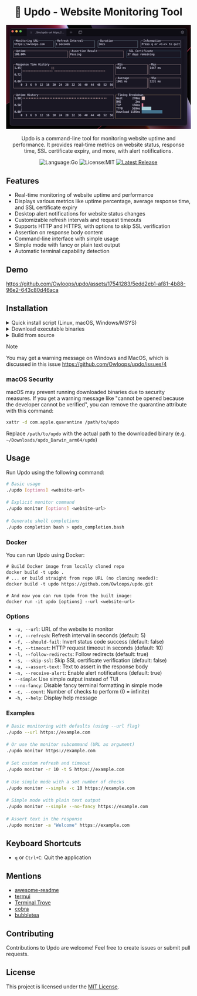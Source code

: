 <div align="center">

# 🐤 Updo - Website Monitoring Tool

<p align="center">
  <img src="images/demo.png" alt="Updo demo" width="600"/>
</p>

Updo is a command-line tool for monitoring website uptime and performance. It provides real-time metrics on website status, response time, SSL certificate expiry, and more, with alert notifications.

![Language:Go](https://img.shields.io/static/v1?label=Language&message=Go&color=blue&style=flat-square)
![License:MIT](https://img.shields.io/static/v1?label=License&message=MIT&color=blue&style=flat-square)
[![Latest Release](https://img.shields.io/github/v/release/Owloops/updo?style=flat-square)](https://github.com/Owloops/updo/releases/latest)
</div>

## Features

- Real-time monitoring of website uptime and performance
- Displays various metrics like uptime percentage, average response time, and SSL certificate expiry
- Desktop alert notifications for website status changes
- Customizable refresh intervals and request timeouts
- Supports HTTP and HTTPS, with options to skip SSL verification
- Assertion on response body content
- Command-line interface with simple usage
- Simple mode with fancy or plain text output
- Automatic terminal capability detection

## Demo

<https://github.com/Owloops/updo/assets/17541283/5edd2eb1-af81-4b88-96e2-643c80d46aca>

## Installation

<details>
<summary>Quick install script (Linux, macOS, Windows/MSYS)</summary>

#### One-line install command

```bash
curl -sSL https://raw.githubusercontent.com/Owloops/updo/main/install.sh | bash
```

This script automatically:

- Detects your OS and architecture
- Downloads the latest release
- Makes the binary executable
- Installs to /usr/local/bin (or ~/.local/bin if permission denied)
- Removes quarantine attribute on macOS

</details>

<details>
<summary>Download executable binaries</summary>

#### You can download executable binaries from the latest release page

> [![Latest Release](https://img.shields.io/github/v/release/Owloops/updo?style=flat-square)](https://github.com/Owloops/updo/releases/latest)
</details>

<details>
<summary>Build from source</summary>

#### You can install Updo by cloning the repository and building the binary

Make sure your system has Go [installed](https://go.dev/doc/install).

> ```bash
> git clone https://github.com/Owloops/updo.git
> cd updo
> go build
> ```
>
#### Build with version information

To include version information in the binary, use ldflags:

```bash
go build -ldflags="-X 'main.version=v1.0.0' -X 'main.commit=$(git rev-parse HEAD)' -X 'main.date=$(date)'"
```

Check the version with:

```bash
./updo --version
```

#### Another way to install it if you have go in your machine just

```sh
GOBIN="absolute_path_where_you_want_binaries_to_be_installed" go install github.com/Owloops/updo@latest
```

</details>

> [!NOTE]  
> You may get a warning message on Windows and MacOS, which is discussed in this issue <https://github.com/Owloops/updo/issues/4>
>
> ### macOS Security
>
> macOS may prevent running downloaded binaries due to security measures. If you get a warning message like "cannot be opened because the developer cannot be verified", you can remove the quarantine attribute with this command:
>
> ```bash
> xattr -d com.apple.quarantine /path/to/updo
> ```
>
> Replace `/path/to/updo` with the actual path to the downloaded binary (e.g. `~/Downloads/updo_Darwin_arm64/updo`)

## Usage

Run Updo using the following command:

```bash
# Basic usage
./updo [options] <website-url>

# Explicit monitor command  
./updo monitor [options] <website-url>

# Generate shell completions
./updo completion bash > updo_completion.bash
```

### Docker

You can run Updo using Docker:

```console
# Build Docker image from locally cloned repo
docker build -t updo .
# ... or build straight from repo URL (no cloning needed):
docker build -t updo https://github.com/Owloops/updo.git

# And now you can run Updo from the built image:
docker run -it updo [options] --url <website-url>
```

### Options

- `-u, --url`: URL of the website to monitor
- `-r, --refresh`: Refresh interval in seconds (default: 5)
- `-f, --should-fail`: Invert status code success (default: false)
- `-t, --timeout`: HTTP request timeout in seconds (default: 10)
- `-l, --follow-redirects`: Follow redirects (default: true)
- `-s, --skip-ssl`: Skip SSL certificate verification (default: false)
- `-a, --assert-text`: Text to assert in the response body
- `-n, --receive-alert`: Enable alert notifications (default: true)
- `--simple`: Use simple output instead of TUI
- `--no-fancy`: Disable fancy terminal formatting in simple mode
- `-c, --count`: Number of checks to perform (0 = infinite)
- `-h, --help`: Display help message

### Examples

```bash
# Basic monitoring with defaults (using --url flag)
./updo --url https://example.com

# Or use the monitor subcommand (URL as argument)
./updo monitor https://example.com

# Set custom refresh and timeout
./updo monitor -r 10 -t 5 https://example.com

# Use simple mode with a set number of checks
./updo monitor --simple -c 10 https://example.com

# Simple mode with plain text output
./updo monitor --simple --no-fancy https://example.com

# Assert text in the response
./updo monitor -a "Welcome" https://example.com

```

## Keyboard Shortcuts

- `q` or `Ctrl+C`: Quit the application

## Mentions

- [awesome-readme](https://github.com/matiassingers/awesome-readme)
- [termui](https://github.com/gizak/termui)
- [Terminal Trove](https://terminaltrove.com/updo)
- [cobra](https://github.com/spf13/cobra)
- [bubbletea](https://github.com/charmbracelet/bubbletea)

## Contributing

Contributions to Updo are welcome! Feel free to create issues or submit pull requests.

## License

This project is licensed under the [MIT License](LICENSE).
